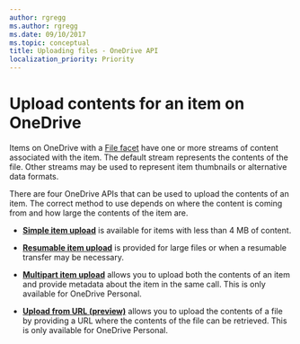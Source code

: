 ```yaml
---
author: rgregg
ms.author: rgregg
ms.date: 09/10/2017
ms.topic: conceptual
title: Uploading files - OneDrive API
localization_priority: Priority
---
```

# Upload contents for an item on OneDrive

Items on OneDrive with a [File facet][file-facet] have one or more streams of content
associated with the item. The default stream represents the contents of the
file. Other streams may be used to represent item thumbnails or alternative
data formats.

There are four OneDrive APIs that can be used to upload the contents of an item. The
correct method to use depends on where the content is coming from and how large
the contents of the item are.

* **[Simple item upload](../api/driveitem_put_content.md)** is available for items with less than 4 MB of content.

* **[Resumable item upload](../api/driveitem_createuploadsession.md)** is provided for large files or when a resumable transfer may be necessary.

* **[Multipart item upload](../api/driveitem_post_content.md)** allows you to upload both the contents of an item and provide metadata about the item in the same call.
    This is only available for OneDrive Personal.

* **[Upload from URL (preview)](../api/driveitem_upload_url.md)** allows you to upload the contents of a file by providing a URL where the contents of the file can be retrieved.
    This is only available for OneDrive Personal.

[file-facet]: ../resources/file.md

<!-- {
  "type": "#page.annotation",
  "description": "Methods for how files can be uploaded to OneDrive.",
  "keywords": "upload,upload methods,simple,resumable,multipart,from url",
  "section": "documentation",
  "tocPath": "Items/Upload"
} -->
